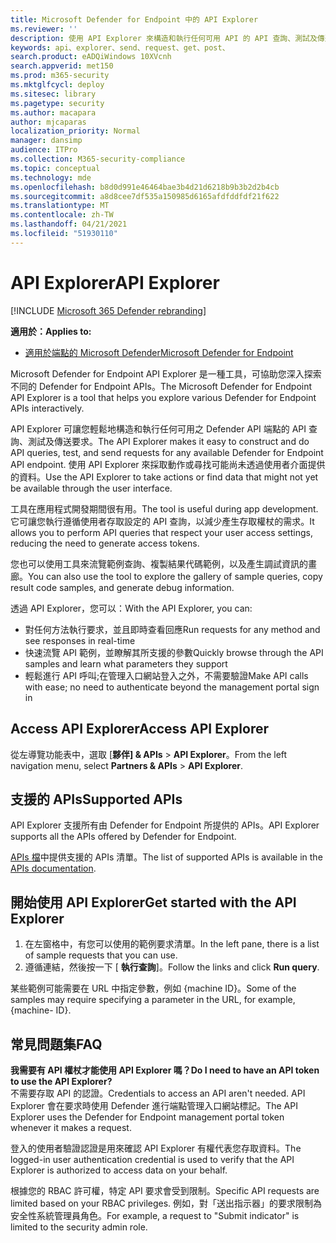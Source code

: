 ```yaml
---
title: Microsoft Defender for Endpoint 中的 API Explorer
ms.reviewer: ''
description: 使用 API Explorer 來構造和執行任何可用 API 的 API 查詢、測試及傳送要求
keywords: api、explorer、send、request、get、post、
search.product: eADQiWindows 10XVcnh
search.appverid: met150
ms.prod: m365-security
ms.mktglfcycl: deploy
ms.sitesec: library
ms.pagetype: security
ms.author: macapara
author: mjcaparas
localization_priority: Normal
manager: dansimp
audience: ITPro
ms.collection: M365-security-compliance
ms.topic: conceptual
ms.technology: mde
ms.openlocfilehash: b8d0d991e46464bae3b4d21d6218b9b3b2d2b4cb
ms.sourcegitcommit: a8d8cee7df535a150985d6165afdfddfdf21f622
ms.translationtype: MT
ms.contentlocale: zh-TW
ms.lasthandoff: 04/21/2021
ms.locfileid: "51930110"
---
```

# <a name="api-explorer"></a><span data-ttu-id="0b3f1-104">API Explorer</span><span class="sxs-lookup"><span data-stu-id="0b3f1-104">API Explorer</span></span>

[!INCLUDE [Microsoft 365 Defender rebranding](../../includes/microsoft-defender.md)]

<span data-ttu-id="0b3f1-105">**適用於：**</span><span class="sxs-lookup"><span data-stu-id="0b3f1-105">**Applies to:**</span></span>
- [<span data-ttu-id="0b3f1-106">適用於端點的 Microsoft Defender</span><span class="sxs-lookup"><span data-stu-id="0b3f1-106">Microsoft Defender for Endpoint</span></span>](https://go.microsoft.com/fwlink/?linkid=2154037)


<span data-ttu-id="0b3f1-107">Microsoft Defender for Endpoint API Explorer 是一種工具，可協助您深入探索不同的 Defender for Endpoint APIs。</span><span class="sxs-lookup"><span data-stu-id="0b3f1-107">The Microsoft Defender for Endpoint API Explorer is a tool that helps you explore various Defender for Endpoint APIs interactively.</span></span> 

<span data-ttu-id="0b3f1-108">API Explorer 可讓您輕鬆地構造和執行任何可用之 Defender API 端點的 API 查詢、測試及傳送要求。</span><span class="sxs-lookup"><span data-stu-id="0b3f1-108">The API Explorer makes it easy to construct and do API queries, test, and send requests for any available Defender for Endpoint API endpoint.</span></span> <span data-ttu-id="0b3f1-109">使用 API Explorer 來採取動作或尋找可能尚未透過使用者介面提供的資料。</span><span class="sxs-lookup"><span data-stu-id="0b3f1-109">Use the API Explorer to take actions or find data that might not yet be available through the user interface.</span></span>

<span data-ttu-id="0b3f1-110">工具在應用程式開發期間很有用。</span><span class="sxs-lookup"><span data-stu-id="0b3f1-110">The tool is useful during app development.</span></span> <span data-ttu-id="0b3f1-111">它可讓您執行遵循使用者存取設定的 API 查詢，以減少產生存取權杖的需求。</span><span class="sxs-lookup"><span data-stu-id="0b3f1-111">It allows you to perform API queries that respect your user access settings, reducing the need to generate access tokens.</span></span>

<span data-ttu-id="0b3f1-112">您也可以使用工具來流覽範例查詢、複製結果代碼範例，以及產生調試資訊的畫廊。</span><span class="sxs-lookup"><span data-stu-id="0b3f1-112">You can also use the tool to explore the gallery of sample queries, copy result code samples, and generate debug information.</span></span>

<span data-ttu-id="0b3f1-113">透過 API Explorer，您可以：</span><span class="sxs-lookup"><span data-stu-id="0b3f1-113">With the API Explorer, you can:</span></span>

- <span data-ttu-id="0b3f1-114">對任何方法執行要求，並且即時查看回應</span><span class="sxs-lookup"><span data-stu-id="0b3f1-114">Run requests for any method and see responses in real-time</span></span>
- <span data-ttu-id="0b3f1-115">快速流覽 API 範例，並瞭解其所支援的參數</span><span class="sxs-lookup"><span data-stu-id="0b3f1-115">Quickly browse through the API samples and learn what parameters they support</span></span>
- <span data-ttu-id="0b3f1-116">輕鬆進行 API 呼叫;在管理入口網站登入之外，不需要驗證</span><span class="sxs-lookup"><span data-stu-id="0b3f1-116">Make API calls with ease; no need to authenticate beyond the management portal sign in</span></span>

## <a name="access-api-explorer"></a><span data-ttu-id="0b3f1-117">Access API Explorer</span><span class="sxs-lookup"><span data-stu-id="0b3f1-117">Access API Explorer</span></span>

<span data-ttu-id="0b3f1-118">從左導覽功能表中，選取 [**夥伴] & APIs**  >  **API Explorer**。</span><span class="sxs-lookup"><span data-stu-id="0b3f1-118">From the left navigation menu, select **Partners & APIs** > **API Explorer**.</span></span>

## <a name="supported-apis"></a><span data-ttu-id="0b3f1-119">支援的 APIs</span><span class="sxs-lookup"><span data-stu-id="0b3f1-119">Supported APIs</span></span>

<span data-ttu-id="0b3f1-120">API Explorer 支援所有由 Defender for Endpoint 所提供的 APIs。</span><span class="sxs-lookup"><span data-stu-id="0b3f1-120">API Explorer supports all the APIs offered by Defender for Endpoint.</span></span>
  
<span data-ttu-id="0b3f1-121">[APIs 檔](apis-intro.md)中提供支援的 APIs 清單。</span><span class="sxs-lookup"><span data-stu-id="0b3f1-121">The list of supported APIs is available in the [APIs documentation](apis-intro.md).</span></span> 

## <a name="get-started-with-the-api-explorer"></a><span data-ttu-id="0b3f1-122">開始使用 API Explorer</span><span class="sxs-lookup"><span data-stu-id="0b3f1-122">Get started with the API Explorer</span></span>

1. <span data-ttu-id="0b3f1-123">在左窗格中，有您可以使用的範例要求清單。</span><span class="sxs-lookup"><span data-stu-id="0b3f1-123">In the left pane, there is a list of sample requests that you can use.</span></span> 
2. <span data-ttu-id="0b3f1-124">遵循連結，然後按一下 [ **執行查詢**]。</span><span class="sxs-lookup"><span data-stu-id="0b3f1-124">Follow the links and click **Run query**.</span></span> 

<span data-ttu-id="0b3f1-125">某些範例可能需要在 URL 中指定參數，例如 {machine ID}。</span><span class="sxs-lookup"><span data-stu-id="0b3f1-125">Some of the samples may require specifying a parameter in the URL, for example, {machine- ID}.</span></span>

## <a name="faq"></a><span data-ttu-id="0b3f1-126">常見問題集</span><span class="sxs-lookup"><span data-stu-id="0b3f1-126">FAQ</span></span>

<span data-ttu-id="0b3f1-127">**我需要有 API 權杖才能使用 API Explorer 嗎？**</span><span class="sxs-lookup"><span data-stu-id="0b3f1-127">**Do I need to have an API token to use the API Explorer?**</span></span> <br>
<span data-ttu-id="0b3f1-128">不需要存取 API 的認證。</span><span class="sxs-lookup"><span data-stu-id="0b3f1-128">Credentials to access an API aren't needed.</span></span> <span data-ttu-id="0b3f1-129">API Explorer 會在要求時使用 Defender 進行端點管理入口網站標記。</span><span class="sxs-lookup"><span data-stu-id="0b3f1-129">The API Explorer uses the Defender for Endpoint management portal token whenever it makes a request.</span></span>

<span data-ttu-id="0b3f1-130">登入的使用者驗證認證是用來確認 API Explorer 有權代表您存取資料。</span><span class="sxs-lookup"><span data-stu-id="0b3f1-130">The logged-in user authentication credential is used to verify that the API Explorer is authorized to access data on your behalf.</span></span>

<span data-ttu-id="0b3f1-131">根據您的 RBAC 許可權，特定 API 要求會受到限制。</span><span class="sxs-lookup"><span data-stu-id="0b3f1-131">Specific API requests are limited based on your RBAC privileges.</span></span> <span data-ttu-id="0b3f1-132">例如，對「送出指示器」的要求限制為安全性系統管理員角色。</span><span class="sxs-lookup"><span data-stu-id="0b3f1-132">For example, a request to "Submit indicator" is limited to the security admin role.</span></span> 
